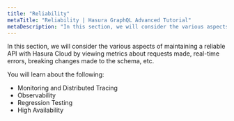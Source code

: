 ```yaml
---
title: "Reliability"
metaTitle: "Reliability | Hasura GraphQL Advanced Tutorial"
metaDescription: "In this section, we will consider the various aspects of maintaining a reliable API with Hasura Cloud by viewing metrics about requests made, real-time errors, breaking changes made to the schema, etc."
---
```


In this section, we will consider the various aspects of maintaining a reliable API with Hasura Cloud by viewing metrics about requests made, real-time errors, breaking changes made to the schema, etc.

You will learn about the following:
- Monitoring and Distributed Tracing
- Observability
- Regression Testing
- High Availability
